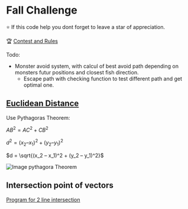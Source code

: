 # Fall Challenge

⭐ If this code help you dont forget to leave a star of appreciation.

🏆 [Contest and Rules](https://www.codingame.com/contests/fall-challenge-2023)

Todo:

- Monster avoid system, with calcul of best avoid path depending on monsters futur positions and closest fish direction.
  - Escape path with checking function to test different path and get optimal one.

## [Euclidean Distance](https://www.cuemath.com/euclidean-distance-formula/)

Use Pythagoras Theorem:

$AB^2 = AC^2 + CB^2$

$d^2 = (x_2 – x_1)^2 + (y_2 – y_1)^2$

$d = \sqrt{(x_2 – x_1)^2 + (y_2 – y_1)^2}$

![Image pythagora Theorem](https://d138zd1ktt9iqe.cloudfront.net/media/seo_landing_files/euclidean-distance-formula-derivation-1624039182.png)

## Intersection point of vectors

[Program for 2 line intersection](https://www.geeksforgeeks.org/program-for-point-of-intersection-of-two-lines/)
